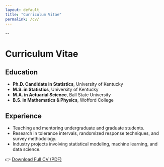 ```yaml
---
layout: default
title: "Curriculum Vitae"
permalink: /cv/
---
```

--

# Curriculum Vitae

## Education
- **Ph.D. Candidate in Statistics**, University of Kentucky  
- **M.S. in Statistics**, University of Kentucky  
- **M.A. in Actuarial Science**, Ball State University  
- **B.S. in Mathematics & Physics**, Wofford College  

## Experience
- Teaching and mentoring undergraduate and graduate students.  
- Research in tolerance intervals, randomized response techniques, and survey methodology.  
- Industry projects involving statistical modeling, machine learning, and data science.  

👉 [Download Full CV (PDF)](/files/Daniel_Tuyisenge_CV.pdf)

